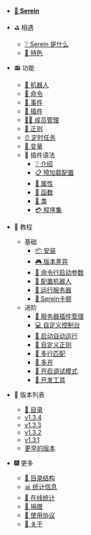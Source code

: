 
- [📘 **Serein**](https://github.com/Zaitonn/Serein)


- ⛳ 相遇
  - [❔ Serein 是什么](README.md)
  - [💎 特色](Feature.md)

- 📻 功能
  - [🤖 机器人](Function/Bot.md)
  - [🔩 命令](Function/Command.md)
  - [🎄 事件](Function/Event.md)
  - [🧩 插件](Function/JSPlugin.md)
  - [👨‍💼 成员管理](Function/Member.md)
  - [📜 正则](Function/Regex.md)
  - [⏰ 定时任务](Function/Schedule.md)
  - [🎨 变量](Function/Variables.md)
  - 📝 插件语法
    - [❔ 介绍](Function/JSDocs/README.md)
    - [📋 预加载配置](Function/JSDocs/PreLoadConfig.md)
    - [🔖 属性](Function/JSDocs/Properties.md)
    - [🍭 函数](Function/JSDocs/Func.md)
    - [🧷 类](Function/JSDocs/Class.md)
    - [💳 程序集](Function/JSDocs/Assembly.md)

- 🔮 教程
  - 基础
    - [📦 安装](Tutorial/Install.md)
    - [🎮 版本差异](Tutorial/DifferentVersions.md)
    - [🎯 命令行启动参数](Tutorial/SetupArgs.md)
    - [🤖 配置机器人](Tutorial/Bot.md)
    - [🚛 运行服务器](Tutorial/RunServer.md)
    - [🧨 Serein卡顿](Tutorial/Lagging.md)
  - 进阶
    - [🛒 服务器插件管理](Tutorial/ServerPlugins.md)
    - [💻 自定义控制台](Tutorial/CustomConsole.md)
    - [🎍 启动自动运行](Tutorial/AutoRun.md)
    - [🧵 自定义正则](Tutorial/CustomRegex.md)
    - [📑 多行匹配](Tutorial/MuiltLineMatch.md)
    - [📂 多开](Tutorial/MulitOpen.md)
    - [🔧 开启调试模式](Tutorial/DebugMode.md)
    - [🔨 开发工具](Tutorial/DevelopmentTool.md)

- 🎡 版本列表
  - [📖 目录](Versions/README.md)
  - [v1.3.4](Versions/v1.3.4.md)
  - [v1.3.3](Versions/v1.3.3.md)
  - [v1.3.2](Versions/v1.3.2.md)
  - [v1.3.1](Versions/v1.3.1.md)
  - [更早的版本](https://github.com/Zaitonn/Serein/releases)

- 🎆 更多
  - [📁 目录结构](More/Structure.md)
  - [📊 统计信息](More/Status.md)
  - [🚄 在线统计](http://online-count.serein.cc/)
  - [💖 捐赠](More/Donate.md)
  - [📕 使用协议](More/Agreement.md)
  - [📃 关于](More/About.md)
